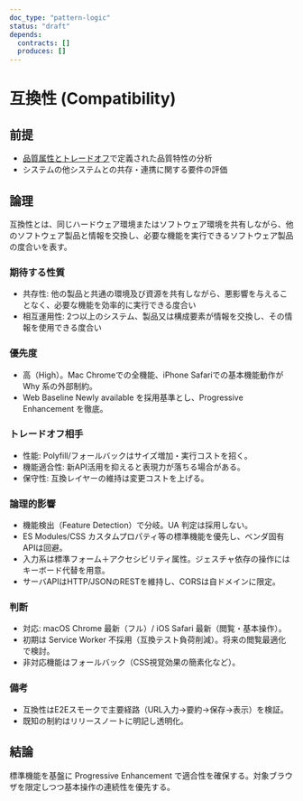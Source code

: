 ```yaml
---
doc_type: "pattern-logic"
status: "draft"
depends:
  contracts: []
  produces: []
---
```


# 互換性 (Compatibility)

## 前提

- [品質属性とトレードオフ](README.md)で定義された品質特性の分析
- システムの他システムとの共存・連携に関する要件の評価

## 論理

互換性とは、同じハードウェア環境またはソフトウェア環境を共有しながら、他のソフトウェア製品と情報を交換し、必要な機能を実行できるソフトウェア製品の度合いを表す。

### 期待する性質

- 共存性: 他の製品と共通の環境及び資源を共有しながら、悪影響を与えることなく、必要な機能を効率的に実行できる度合い
- 相互運用性: 2つ以上のシステム、製品又は構成要素が情報を交換し、その情報を使用できる度合い

### 優先度

- 高（High）。Mac Chromeでの全機能、iPhone Safariでの基本機能動作が Why 系の外部制約。
- Web Baseline Newly available を採用基準とし、Progressive Enhancement を徹底。

### トレードオフ相手

- 性能: Polyfill/フォールバックはサイズ増加・実行コストを招く。
- 機能適合性: 新API活用を抑えると表現力が落ちる場合がある。
- 保守性: 互換レイヤーの維持は変更コストを上げる。

### 論理的影響

- 機能検出（Feature Detection）で分岐。UA 判定は採用しない。
- ES Modules/CSS カスタムプロパティ等の標準機能を優先し、ベンダ固有APIは回避。
- 入力系は標準フォーム＋アクセシビリティ属性。ジェスチャ依存の操作にはキーボード代替を用意。
- サーバAPIはHTTP/JSONのRESTを維持し、CORSは自ドメインに限定。

### 判断

- 対応: macOS Chrome 最新（フル）/ iOS Safari 最新（閲覧・基本操作）。
- 初期は Service Worker 不採用（互換テスト負荷削減）。将来の閲覧最適化で検討。
- 非対応機能はフォールバック（CSS視覚効果の簡素化など）。

### 備考

- 互換性はE2Eスモークで主要経路（URL入力→要約→保存→表示）を検証。
- 既知の制約はリリースノートに明記し透明化。

## 結論

標準機能を基盤に Progressive Enhancement で適合性を確保する。対象ブラウザを限定しつつ基本操作の連続性を優先する。
